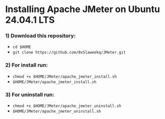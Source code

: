 # Installing Apache JMeter on Ubuntu 24.04.1 LTS

### 1) Download this repository:

- `cd $HOME`
- `git clone https://github.com/0xSlaweekq/JMeter.git`

### 2) For install run:

- `chmod +x $HOME/JMeter/apache_jmeter_install.sh`
- `$HOME/JMeter/apache_jmeter_install.sh`

### 3) For uninstall run:
- `chmod +x $HOME/JMeter/apache_jmeter_uninstall.sh`
- `$HOME/JMeter/apache_jmeter_uninstall.sh`
